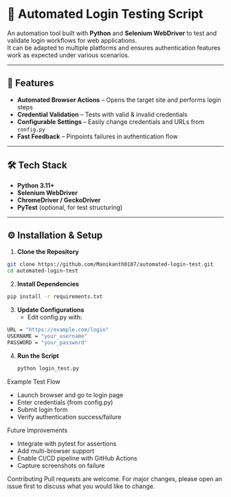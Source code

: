 # 🔐 Automated Login Testing Script

An automation tool built with **Python** and **Selenium WebDriver** to test and validate login workflows for web applications.  
It can be adapted to multiple platforms and ensures authentication features work as expected under various scenarios.

---

## 🚀 Features
- **Automated Browser Actions** – Opens the target site and performs login steps
- **Credential Validation** – Tests with valid & invalid credentials
- **Configurable Settings** – Easily change credentials and URLs from `config.py`
- **Fast Feedback** – Pinpoints failures in authentication flow

---

## 🛠 Tech Stack
- **Python 3.11+**
- **Selenium WebDriver**
- **ChromeDriver / GeckoDriver**
- **PyTest** (optional, for test structuring)

---

## ⚙️ Installation & Setup

1. **Clone the Repository**
```bash
git clone https://github.com/Manikanth0107/automated-login-test.git
cd automated-login-test
```

2. **Install Dependencies**
```bash
pip install -r requirements.txt
```

3. **Update Configurations**
   - Edit config.py with:
```bash
URL = "https://example.com/login"
USERNAME = "your_username"
PASSWORD = "your_password"
```

4. **Run the Script**
   ```bash
   python login_test.py
   ```

 Example Test Flow
- Launch browser and go to login page
- Enter credentials (from config.py)
- Submit login form
- Verify authentication success/failure

 Future Improvements
- Integrate with pytest for assertions
- Add multi-browser support
- Enable CI/CD pipeline with GitHub Actions
- Capture screenshots on failure

Contributing
Pull requests are welcome. For major changes, please open an issue first to discuss what you would like to change.







